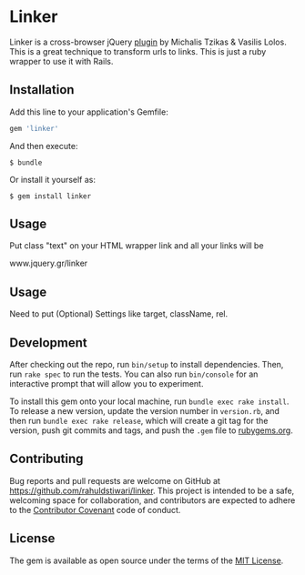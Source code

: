 # Linker

Linker is a cross-browser jQuery [plugin](http://jquery.gr/linker/) by Michalis Tzikas & Vasilis Lolos. This is a great technique to transform urls to links. This is just a ruby wrapper to use it with Rails.


## Installation

Add this line to your application's Gemfile:

```ruby
gem 'linker'
```

And then execute:

    $ bundle

Or install it yourself as:

    $ gem install linker

## Usage

Put class "text" on your HTML wrapper link and all your links will be 
<div class="text">www.jquery.gr/linker</div>

## Usage

Need to put (Optional) Settings like target, className, rel.


## Development

After checking out the repo, run `bin/setup` to install dependencies. Then, run `rake spec` to run the tests. You can also run `bin/console` for an interactive prompt that will allow you to experiment.

To install this gem onto your local machine, run `bundle exec rake install`. To release a new version, update the version number in `version.rb`, and then run `bundle exec rake release`, which will create a git tag for the version, push git commits and tags, and push the `.gem` file to [rubygems.org](https://rubygems.org).

## Contributing

Bug reports and pull requests are welcome on GitHub at https://github.com/rahuldstiwari/linker. This project is intended to be a safe, welcoming space for collaboration, and contributors are expected to adhere to the [Contributor Covenant](http://contributor-covenant.org) code of conduct.


## License

The gem is available as open source under the terms of the [MIT License](http://opensource.org/licenses/MIT).

